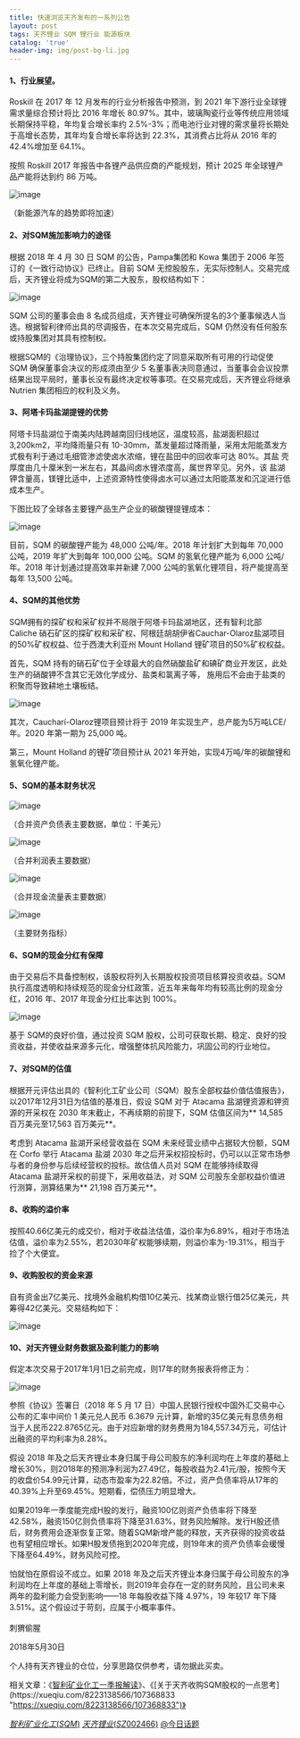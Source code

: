 ```yaml
---
title: 快速浏览天齐发布的一系列公告
layout: post
tags: 天齐锂业 SQM 锂行业 能源板块
catalog: 'true'
header-img: img/post-bg-li.jpg
---
```

#### 1、行业展望。

Roskill 在 2017 年 12 月发布的行业分析报告中预测，到 2021 年下游行业全球锂 需求量综合预计将比 2016 年增长 80.97%。其中，玻璃陶瓷行业等传统应用领域 长期保持平稳，年均复合增长率约 2.5%-3%；而电池行业对锂的需求量将长期处于高增长态势，其年均复合增长率将达到 22.3%，其消费占比将从 2016 年的 42.4%增加至 64.1%。

按照 Roskill 2017 年报告中各锂产品供应商的产能规划，预计 2025 年全球锂产品产能将达到约 86 万吨。

![image](http://upload-images.jianshu.io/upload_images/8031739-080207d603b8f89c.jpg?imageMogr2/auto-orient/strip%7CimageView2/2/w/1240)

（新能源汽车的趋势即将加速）

#### 2、对SQM施加影响力的途径

根据 2018 年 4 月 30 日 SQM 的公告，Pampa集团和 Kowa 集团于 2006 年签订的《一致行动协议》已终止。目前 SQM 无控股股东，无实际控制人。交易完成后，天齐锂业将成为SQM的第二大股东，股权结构如下：

![image](http://upload-images.jianshu.io/upload_images/8031739-33984ae82c075f5b.jpg?imageMogr2/auto-orient/strip%7CimageView2/2/w/1240)

SQM 公司的董事会由 8 名成员组成，天齐锂业可确保所提名的3个董事候选人当选。根据智利律师出具的尽调报告，在本次交易完成后，SQM 仍然没有任何股东或持股集团对其具有控制权。

根据SQM的《治理协议》，三个持股集团约定了同意采取所有可用的行动促使 SQM 确保董事会决议的形成须由至少 5 名董事表决同意通过，当董事会会议投票结果出现平局时，董事长没有最终决定权等事项。在交易完成后，天齐锂业将继承 Nutrien 集团相应的权利及义务。

#### 3、阿塔卡玛盐湖提锂的优势

阿塔卡玛盐湖位于南美内陆跨越南回归线地区，温度较高，盐湖面积超过3,200km2，平均降雨量只有 10-30mm，蒸发量超过降雨量，采用太阳能蒸发方 式极有利于通过毛细管渗滤使卤水浓缩，锂在盐田中的回收率可达 80%。其盐 壳厚度由几十厘米到一米左右，其晶间卤水锂浓度高，属世界罕见。另外，该 盐湖钾含量高，镁锂比适中，上述资源特性使得卤水可以通过太阳能蒸发和沉淀进行低成本生产。 

下图比较了全球各主要锂产品生产企业的碳酸锂提锂成本：

![image](http://upload-images.jianshu.io/upload_images/8031739-68cb42621ae01bcd.jpg?imageMogr2/auto-orient/strip%7CimageView2/2/w/1240)

目前，SQM 的碳酸锂产能为 48,000 公吨/年。2018 年计划扩大到每年 70,000 公吨，2019 年扩大到每年 100,000 公吨。SQM 的氢氧化锂产能为 6,000 公吨/年。2018 年计划通过提高效率并新建 7,000 公吨的氢氧化锂项目，将产能提高至每年 13,500 公吨。

#### 4、SQM的其他优势

SQM拥有的探矿权和采矿权并不局限于阿塔卡玛盐湖地区，还有智利北部 Caliche 硝石矿区的探矿权和采矿权、阿根廷胡胡伊省Cauchar-Olaroz盐湖项目的50%矿权权益、位于西澳大利亚州 Mount Holland 锂矿项目的50%矿权权益。

首先，SQM 持有的硝石矿位于全球最大的自然硝酸盐矿和碘矿商业开发区，此处生产的硝酸钾不含其它无效化学成分、盐类和氯离子等， 施用后不会由于盐类的积聚而导致耕地土壤板结。 

![image](http://upload-images.jianshu.io/upload_images/8031739-8d4af2b18124635a.jpg?imageMogr2/auto-orient/strip%7CimageView2/2/w/1240)

其次，Caucharí-Olaroz锂项目预计将于 2019 年实现生产，总产能为5万吨LCE/年。2020 年第一期为 25,000 吨。

第三，Mount Holland 的锂矿项目预计从 2021 年开始，实现4万吨/年的碳酸锂和氢氧化锂产能。

#### 5、SQM的基本财务状况

![image](http://upload-images.jianshu.io/upload_images/8031739-800d40141e126b9e.jpg?imageMogr2/auto-orient/strip%7CimageView2/2/w/1240)

（合并资产负债表主要数据，单位：千美元）

![image](http://upload-images.jianshu.io/upload_images/8031739-dc377c4c33ddd7d6.jpg?imageMogr2/auto-orient/strip%7CimageView2/2/w/1240)

（合并利润表主要数据）

![image](http://upload-images.jianshu.io/upload_images/8031739-a195b02d4fc27a05.jpg?imageMogr2/auto-orient/strip%7CimageView2/2/w/1240)

（合并现金流量表主要数据）

![image](http://upload-images.jianshu.io/upload_images/8031739-eabaad58fa0594f6.jpg?imageMogr2/auto-orient/strip%7CimageView2/2/w/1240)

（主要财务指标）

#### 6、SQM的现金分红有保障

由于交易后不具备控制权，该股权将列入长期股权投资项目核算投资收益。SQM执行高度透明和持续规范的现金分红政策，近五年来每年均有较高比例的现金分红，2016 年、2017 年现金分红比率达到 100%。

![image](http://upload-images.jianshu.io/upload_images/8031739-034804ba2de83594.jpg?imageMogr2/auto-orient/strip%7CimageView2/2/w/1240)

基于 SQM的良好价值，通过投资 SQM 股权，公司可获取长期、稳定、良好的投资收益，并使收益来源多元化，增强整体抗风险能力，巩固公司的行业地位。

#### 7、对SQM的估值

根据开元评估出具的《智利化工矿业公司（SQM）股东全部权益价值估值报告》，以2017年12月31日为估值的基准日，假设 SQM 对于 Atacama 盐湖锂资源和钾资源的开采权在 2030 年末截止，不再续期的前提下，SQM 估值区间为** 14,585 百万美元至17,563 百万美元**。

考虑到 Atacama 盐湖开采经营收益在 SQM 未来经营业绩中占据较大份额，SQM 在 Corfo 举行 Atacama 盐湖 2030 年之后开采权招投标时，仍可以以正常市场参与者的身份参与后续经营权的投标。故估值人员对 SQM 在能够持续取得Atacama 盐湖开采权的前提下，采用收益法，对 SQM 公司股东全部权益价值进行测算，测算结果为** 21,198 百万美元**。

#### 8、收购的溢价率

按照40.66亿美元的成交价，相对于收益法估值，溢价率为6.89%，相对于市场法估值，溢价率为2.55%，若2030年矿权能够续期，则溢价率为-19.31%，相当于捡了个大便宜。

#### 9、收购股权的资金来源

自有资金出7亿美元、找境外金融机构借10亿美元、找某商业银行借25亿美元，共筹得42亿美元。交易结构如下：

![image](http://upload-images.jianshu.io/upload_images/8031739-f57ead3e1abd810f.jpg?imageMogr2/auto-orient/strip%7CimageView2/2/w/1240)

#### 10、对天齐锂业财务数据及盈利能力的影响

假定本次交易于2017年1月1日之前完成，则17年的财务报表将修正为：

![image](http://upload-images.jianshu.io/upload_images/8031739-2545b27cbd6919b1.jpg?imageMogr2/auto-orient/strip%7CimageView2/2/w/1240)

参照《协议》签署日（2018 年 5 月 17 日）中国人民银行授权中国外汇交易中心公布的汇率中间价 1 美元兑人民币 6.3679 元计算，新增的35亿美元有息债务相当于人民币222.8765亿元。由于对应新增的财务费用为184,557.34万元，可估计出融资的平均利率为8.28%。

假设 2018 年及之后天齐锂业本身归属于母公司股东的净利润均在上年度的基础上增长30%，则2018年的预测净利润为27.49亿，每股收益为2.41元/股，按照今天的收盘价54.99元计算，动态市盈率为22.82倍。不过，资产负债率将从17年的40.39%上升至69.45%。短期看，偿债压力明显增大。

如果2019年一季度能完成H股的发行，融资100亿则资产负债率将下降至42.58%，融资150亿则负债率将下降至31.63%，财务风险解除。发行H股还债后，财务费用会逐渐恢复正常。随着SQM新增产能的释放，天齐获得的投资收益也有望相应增长。如果H股发债拖到2020年完成，则19年末的资产负债率会缓慢下降至64.49%，财务风险可控。

怕就怕在原假设不成立。如果 2018 年及之后天齐锂业本身归属于母公司股东的净利润均在上年度的基础上零增长，则2019年会存在一定的财务风险，且公司未来两年的盈利能力会受到影响——18 年每股收益下降 4.97%，19 年较17 年下降 3.51%。这个假设过于苛刻，应属于小概率事件。
<br><br>
刺猬偷腥

2018年5月30日

个人持有天齐锂业的仓位，分享思路仅供参考，请勿据此买卖。

相关文章：《[智利矿业化工一季报解读](https://xueqiu.com/8223138566/107779788 "https://xueqiu.com/8223138566/107779788")》、《[关于天齐收购SQM股权的一点思考](https://xueqiu.com/8223138566/107368833 "https://xueqiu.com/8223138566/107368833")》

[$智利矿业化工(SQM)$](http://xueqiu.com/S/SQM) [$天齐锂业(SZ002466)$](http://xueqiu.com/S/SZ002466) [@今日话题](http://xueqiu.com/n/%E4%BB%8A%E6%97%A5%E8%AF%9D%E9%A2%98)